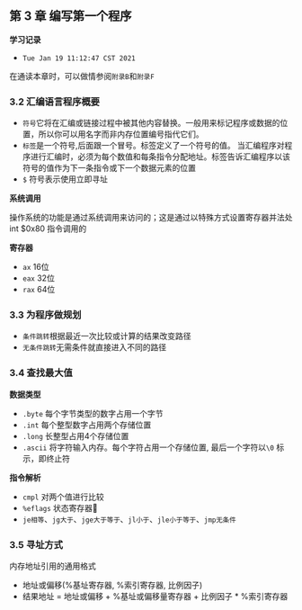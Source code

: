 ## 第 3 章 编写第一个程序

**学习记录**

* `Tue Jan 19 11:12:47 CST 2021`

在通读本章时，可以做情参阅`附录B`和`附录F`



### 3.2 汇编语言程序概要

* `符号`它将在汇编或链接过程中被其他内容替换。一般用来标记程序或数据的位置，所以你可以用名字而非内存位置编号指代它们。
* `标签`是一个符号,后面跟一个冒号。标签定义了一个符号的值。 当汇编程序对程序进行汇编时，必须为每个数值和每条指令分配地址。标签告诉汇编程序以该符号的值作为下一条指令或下一个数据元素的位置
* `$` 符号表示使用立即寻址

**系统调用**

操作系统的功能是通过系统调用来访问的；这是通过以特殊方式设置寄存器并法处 int $0x80 指令调用的

**寄存器**

* `ax` 16位
* `eax` 32位
* `rax` 64位



### 3.3 为程序做规划

* `条件跳转`根据最近一次比较或计算的结果改变路径
* `无条件跳转`无需条件就直接进入不同的路径 


### 3.4 查找最大值

**数据类型**

* `.byte` 每个字节类型的数字占用一个字节
* `.int` 每个整型数字占用两个存储位置
* `.long` 长整型占用4个存储位置
* `.ascii` 将字符输入内存。每个字符占用一个存储位置, 最后一个字符以`\0` 标示，即终止符

**指令解析**

* `cmpl`  对两个值进行比较
*  `%eflags` 状态寄存器
* `je相等`、`jg大于`、`jge大于等于`、`jl小于`、`jle小于等于`、`jmp无条件`


### 3.5 寻址方式

内存地址引用的通用格式

* 地址或偏移(%基址寄存器, %索引寄存器, 比例因子)
* 结果地址 = 地址或偏移 + %基址或偏移量寄存器 + 比例因子 * %索引寄存器